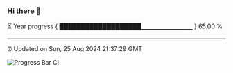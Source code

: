 ### Hi there 👋

⏳ Year progress { ███████████████████▁▁▁▁▁▁▁▁▁▁▁ } 65.00 %

---

⏰ Updated on Sun, 25 Aug 2024 21:37:29 GMT

![Progress Bar CI](https://github.com/IshwaranRudhara/GIT-ACTION/workflows/Progress%20Bar%20CI/badge.svg)
